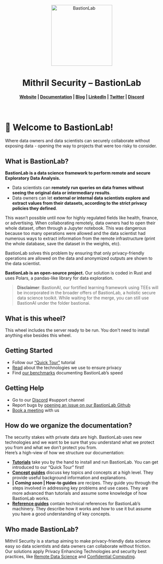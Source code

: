 <p align="center">
  <img src="https://github.com/mithril-security/bastionlab/blob/python-wheel-server/docs/assets/logo.png?raw=true" alt="BastionLab" width="200" height="200" />
</p>

<h1 align="center">Mithril Security – BastionLab</h1>

<h4 align="center">
  <a href="https://www.mithrilsecurity.io">Website</a> |
  <a href="https://bastionlab.readthedocs.io/en/latest/">Documentation</a> |
  <a href="https://blog.mithrilsecurity.io/">Blog</a> |
  <a href="https://www.linkedin.com/company/mithril-security-company">LinkedIn</a> | 
  <a href="https://www.twitter.com/mithrilsecurity">Twitter</a> | 
  <a href="https://discord.gg/TxEHagpWd4">Discord</a>
</h4><br>


# 👋 Welcome to BastionLab!

Where data owners and data scientists can securely collaborate without exposing data - opening the way to projects that were too risky to consider. 

## What is BastionLab?

**BastionLab is a data science framework to perform remote and secure Exploratory Data Analysis.**

- Data scientists can **remotely run queries on data frames without seeing the original data or intermediary results**.
- Data owners can let **external or internal data scientists explore and extract values from their datasets, according to the strict privacy policies they defined**.

This wasn’t possible until now for highly regulated fields like health, finance, or advertising. When collaborating remotely, data owners had to open their whole dataset, often through a Jupyter notebook. This was dangerous because too many operations were allowed and the data scientist had numerous ways to extract information from the remote infrastructure (print the whole database, save the dataset in the weights, etc).

BastionLab solves this problem by ensuring that only privacy-friendly operations are allowed on the data and anonymized outputs are shown to the data scientist. 

**BastionLab is an open-source project.** Our solution is coded in Rust and uses Polars, a pandas-like library for data exploration.

>  **Disclaimer**: BastionAI, our fortified learning framework using TEEs will be incorporated in the broader offers of BastionLab, a holistic secure data science toolkit. While waiting for the merge, you can still use BastionAI under the folder bastionai.

## What is this wheel?

This wheel includes the server ready to be run. You don't need to install anything else besides this wheel.

## Getting Started

- Follow our [“Quick Tour”](docs/docs/quick-tour/quick-tour.ipynb) tutorial
- [Read](docs/docs/concept-guides/confidential_computing.md) about the technologies we use to ensure privacy
- Find [our benchmarks](docs/docs/reference-guides/benchmarks/polars.md) documenting BastionLab’s speed

## Getting Help
- Go to our [Discord](https://discord.com/invite/TxEHagpWd4) #support channel
- Report bugs by [opening an issue on our BastionLab Github](https://github.com/mithril-security/bastionlab/issues)
- [Book a meeting](https://calendly.com/contact-mithril-security/15mins?month=2022-11) with us

## How do we organize the documentation?

The security stakes with private data are high. BastionLab uses new technologies and we want to be sure that you understand what we protect you from and what we don’t protect you from.
<br>
Here’s a high-view of how we structure our documentation:

- **[Tutorials](docs/docs/quick-tour/quick-tour.ipynb)** take you by the hand to install and run BastionLab. You can get introduced to our “Quick Tour” first! 
- **[Concept guides](docs/docs/concept-guides/confidential_computing.md)** discuss key topics and concepts at a high level. They provide useful background information and explanations.
- **| *Coming soon* | How-to guides** are recipes. They guide you through the steps involved in addressing key problems and use cases. They are more advanced than tutorials and assume some knowledge of how BastionLab works.
- **[Reference guides](docs/docs/reference-guides/deployment/on_premise.md)** contain technical references for BastionLab’s machinery. They describe how it works and how to use it but assume you have a good understanding of key concepts.

## Who made BastionLab?
Mithril Security is a startup aiming to make privacy-friendly data science easy so data scientists and data owners can collaborate without friction. Our solutions apply Privacy Enhancing Technologies and security best practices, like [Remote Data Science]() and [Confidential Computing](docs/docs/concept-guides/confidential_computing.md).